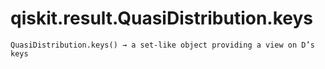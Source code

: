 # qiskit.result.QuasiDistribution.keys

`QuasiDistribution.keys() → a set-like object providing a view on D’s keys`
